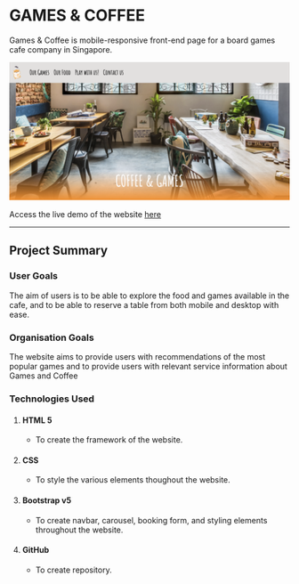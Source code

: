 <h1>GAMES & COFFEE</h1> 
<p>Games & Coffee is mobile-responsive front-end page for a board games cafe company in Singapore.</p>

![website screenshot](/images/website-screenshot.png)

<p>Access the live demo of the website <a href="#" >here</a></p>

__________________________________________________

<h2>Project Summary</h2>


<h3>User Goals</h3>
<p>The aim of users is to be able to explore the food and games available in the cafe, and to be able to reserve a table from both mobile and desktop with ease.</p>

<h3>Organisation Goals</h3>
<p>The website aims to provide users with recommendations of the most popular games and to provide users with relevant service information about Games and Coffee</p>

<h3>Technologies Used</h3>
<ol>
    <li><h4>HTML 5</h4>
        <ul>
            <li>To create the framework of the website.</li>
        </ul>
    </li>
    <li><h4>CSS</h4>
        <ul>
            <li>To style the various elements thoughout the website.</li>
        </ul>
    </li>
    <li><h4>Bootstrap v5</h4>
        <ul>
            <li>To create navbar, carousel, booking form, and styling elements throughout the website.</li>
        </ul>
    </li>
    <li><h4>GitHub</h4>
        <ul>
            <li>To create repository.</li>
        </ul>
    </li>
